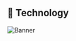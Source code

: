 ## 🤖 Technology

![Banner](https://media3.giphy.com/media/v1.Y2lkPTc5MGI3NjExM2VyNHY1NHQ0bzF3bnI4a2VpZ2Jqbnhsb3Y5bTJ3a3VhNnozM3VjYyZlcD12MV9pbnRlcm5hbF9naWZfYnlfaWQmY3Q9Zw/V4NSR1NG2p0KeJJyr5/giphy.gif)
